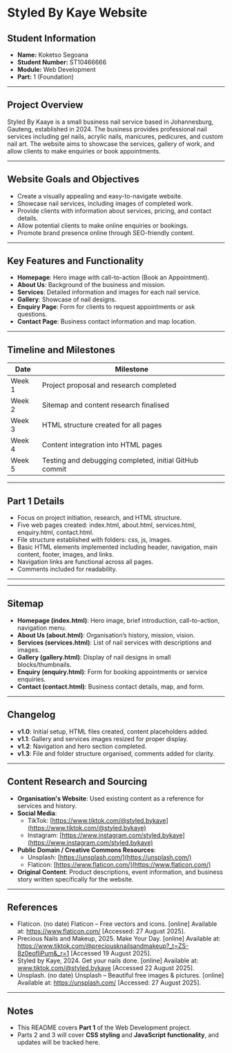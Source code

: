 # Styled By Kaye Website

## Student Information
- **Name:** Koketso Segoana
- **Student Number:** ST10466666
- **Module:** Web Development  
- **Part:** 1 (Foundation)

---

## Project Overview
Styled By Kaaye is a small business nail service based in Johannesburg, Gauteng, established in 2024. The business provides professional nail services including gel nails, acrylic nails, manicures, pedicures, and custom nail art. The website aims to showcase the services, gallery of work, and allow clients to make enquiries or book appointments.

---

## Website Goals and Objectives
- Create a visually appealing and easy-to-navigate website.  
- Showcase nail services, including images of completed work.  
- Provide clients with information about services, pricing, and contact details.  
- Allow potential clients to make online enquiries or bookings.  
- Promote brand presence online through SEO-friendly content.

---

## Key Features and Functionality
- **Homepage**: Hero image with call-to-action (Book an Appointment).  
- **About Us**: Background of the business and mission.  
- **Services**: Detailed information and images for each nail service.  
- **Gallery**: Showcase of nail designs.  
- **Enquiry Page**: Form for clients to request appointments or ask questions.  
- **Contact Page**: Business contact information and map location.

---

## Timeline and Milestones
| Date | Milestone |
|------|-----------|
| Week 1 | Project proposal and research completed |
| Week 2 | Sitemap and content research finalised |
| Week 3 | HTML structure created for all pages |
| Week 4 | Content integration into HTML pages |
| Week 5 | Testing and debugging completed, initial GitHub commit |

---

## Part 1 Details
- Focus on project initiation, research, and HTML structure.  
- Five web pages created: index.html, about.html, services.html, enquiry.html, contact.html.  
- File structure established with folders: css, js, images.  
- Basic HTML elements implemented including header, navigation, main content, footer, images, and links.  
- Navigation links are functional across all pages.  
- Comments included for readability.

---



---

## Sitemap
- **Homepage (index.html)**: Hero image, brief introduction, call-to-action, navigation menu.  
- **About Us (about.html)**: Organisation’s history, mission, vision.  
- **Services (services.html)**: List of nail services with descriptions and images.  
- **Gallery (gallery.html)**: Display of nail designs in small blocks/thumbnails.  
- **Enquiry (enquiry.html)**: Form for booking appointments or service enquiries.  
- **Contact (contact.html)**: Business contact details, map, and form.

---

## Changelog
- **v1.0**: Initial setup, HTML files created, content placeholders added.  
- **v1.1**: Gallery and services images resized for proper display.  
- **v1.2**: Navigation and hero section completed.  
- **v1.3**: File and folder structure organised, comments added for clarity.

---

## Content Research and Sourcing
- **Organisation's Website**: Used existing content as a reference for services and history.  
- **Social Media**: 
  - TikTok: [https://www.tiktok.com/@styled.bykaye](https://www.tiktok.com/@styled.bykaye)  
  - Instagram: [https://www.instagram.com/styled.bykaye](https://www.instagram.com/styled.bykaye)  
- **Public Domain / Creative Commons Resources**:  
  - Unsplash: [https://unsplash.com/](https://unsplash.com/)  
  - Flaticon: [https://www.flaticon.com/](https://www.flaticon.com/)  
- **Original Content**: Product descriptions, event information, and business story written specifically for the website.  

---

## References
- Flaticon. (no date) Flaticon – Free vectors and icons. [online] Available at: https://www.flaticon.com/ [Accessed: 27 August 2025].  
- Precious Nails and Makeup, 2025. Make Your Day. [online] Available at: https://www.tiktok.com/@preciousknailsandmakeup?_t=ZS-8z0eofliPum&_r=1 [Accessed 19 August 2025].  
- Styled by Kaye, 2024. Get your nails done. [online] Available at: www.tiktok.com/@styled.bykaye [Accessed 22 August 2025].  
- Unsplash. (no date) Unsplash – Beautiful free images & pictures. [online] Available at: https://unsplash.com/ [Accessed: 27 August 2025].

---

## Notes
- This README covers **Part 1** of the Web Development project.  
- Parts 2 and 3 will cover **CSS styling** and **JavaScript functionality**, and updates will be tracked here.
